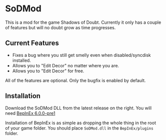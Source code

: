 # SoDMod

This is a mod for the game Shadows of Doubt. Currently it only has a couple of
features but will no doubt grow as time progresses.

## Current Features

* Fixes a bug where you still get smelly even when disabled/syncdisk installed.
* Allows you to "Edit Decor" no matter where you are.
* Allows you to "Edit Decor" for free.

All of the features are optional. Only the bugfix is enabled by default.

## Installation
Download the SoDMod DLL from the latest release on the right. You will need
[BepInEx 6.0.0-pre1](https://github.com/BepInEx/BepInEx/releases/tag/v6.0.0-pre.1)

Installation of BepInEx is as simple as dropping the whole thing in the root of
your game folder. You should place `SoDMod.dll` in the `BepInEx/plugins` folder.

